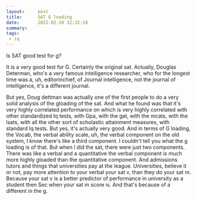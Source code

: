 ```yaml
---
layout:     post
title:      SAT G loading
date:       2022-02-20 12:32:18
summary:    
tags:
 - iq
---
```


Is SAT good test for g?

It is a very good test for G. Certainly the original sat. Actually, Douglas Determan, who's a very famous intelligence researcher, who for the longest time was a, uh, editorinchief, of Journal intelligence, not the journal of intelligence, it's a different journal.

But yes, Doug dettman was actually one of the first people to do a very solid analysis of the gloading of the sat. And what he found was that it's very highly correlated performance on which is very highly correlated with other standardized Iq tests, with Gpa, with the gat, with the mcats, with the lsats, with all the other sort of scholastic attainment measures, with standard Iq tests. But yes, it's actually very good. And in terms of G loading, the Vocab, the verbal ability scale, uh, the verbal component on the old system, I know there's like a third component. I couldn't tell you what the g loading is of that. But when I did the sat, there were just two components. There was like a verbal and a quantitative the verbal component is much more highly gloaded than the quantitative component. And admissions tutors and things that universities pay at the league. Universities, believe it or not, pay more attention to your verbal your sat v, than they do your sat m. Because your sat v is a better predictor of performance in university as a student then Sec when your sat m score is. And that's because of a different in the g.